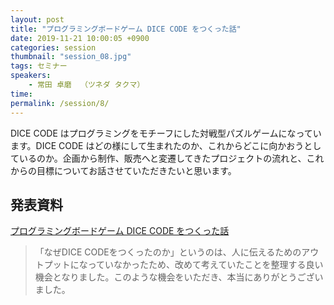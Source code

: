 ```yaml
---
layout: post
title: "プログラミングボードゲーム DICE CODE をつくった話"
date: 2019-11-21 10:00:05 +0900
categories: session
thumbnail: "session_08.jpg"
tags: セミナー
speakers:
    - 常田 卓磨  （ツネダ タクマ）
time:
permalink: /session/8/
---
```


DICE CODE はプログラミングをモチーフにした対戦型パズルゲームになっています。DICE CODE はどの様にして生まれたのか、これからどこに向かおうとしているのか。企画から制作、販売へと変遷してきたプロジェクトの流れと、これからの目標についてお話させていただきたいと思います。

## 発表資料

[プログラミングボードゲーム DICE CODE をつくった話]({{site.url}}/pdf/session/プログラミングボードゲーム_DICE_CODE_をつくった話.pdf)

> 「なぜDICE CODEをつくったのか」というのは、人に伝えるためのアウトプットになっていなかったため、改めて考えていたことを整理する良い機会となりました。このような機会をいただき、本当にありがとうございました。
